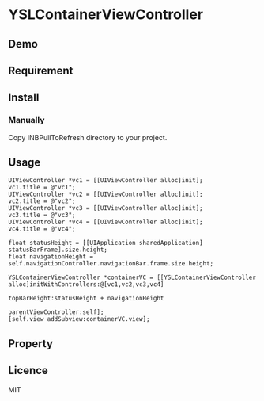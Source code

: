 # YSLContainerViewController

## Demo

## Requirement

## Install

 ### Manually
 Copy INBPullToRefresh directory to your project.

## Usage

    UIViewController *vc1 = [[UIViewController alloc]init];
    vc1.title = @"vc1";
    UIViewController *vc2 = [[UIViewController alloc]init];
    vc2.title = @"vc2";
    UIViewController *vc3 = [[UIViewController alloc]init];
    vc3.title = @"vc3";
    UIViewController *vc4 = [[UIViewController alloc]init];
    vc4.title = @"vc4";
    
    float statusHeight = [[UIApplication sharedApplication] statusBarFrame].size.height;
    float navigationHeight = self.navigationController.navigationBar.frame.size.height;
    
    YSLContainerViewController *containerVC = [[YSLContainerViewController alloc]initWithControllers:@[vc1,vc2,vc3,vc4]
                                                                                        topBarHeight:statusHeight + navigationHeight
                                                                                parentViewController:self];
    [self.view addSubview:containerVC.view];

## Property
## Licence
MIT
